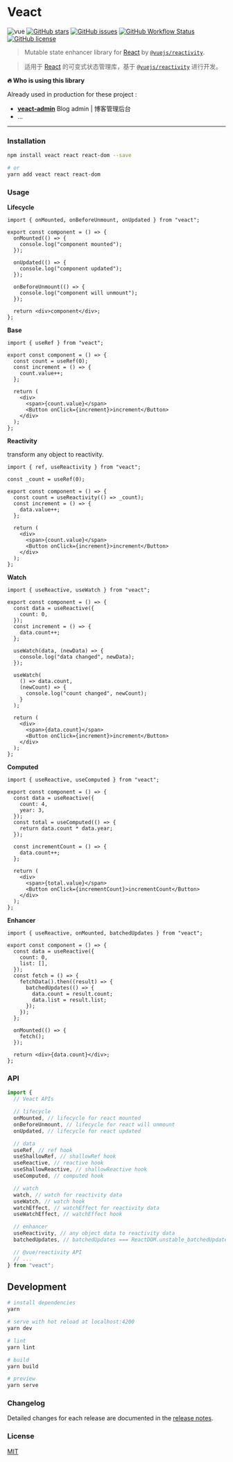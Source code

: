 # Veact

![vue](https://img.shields.io/badge/MADE%20WITH-VEACT-42a97a?style=for-the-badge&labelColor=35495d)
[![GitHub stars](https://img.shields.io/github/stars/veactjs/veact.svg?style=for-the-badge)](https://github.com/veactjs/veact/stargazers)
[![GitHub issues](https://img.shields.io/github/issues-raw/veactjs/veact.svg?style=for-the-badge)](https://github.com/veactjs/veact/issues)
[![GitHub Workflow Status](https://img.shields.io/github/workflow/status/veactjs/veact/Deploy?label=deploy&style=for-the-badge)](https://github.com/veactjs/veact/actions?query=workflow:%22Deploy%22)
[![GitHub license](https://img.shields.io/github/license/veactjs/veact.svg?style=for-the-badge)](https://github.com/veactjs/veact/blob/master/LICENSE)

> Mutable state enhancer library for [React](https://github.com/facebook/react) by [`@vuejs/reactivity`](https://github.com/vuejs/vue-next).

> 适用于 [React](https://github.com/facebook/react) 的可变式状态管理库，基于 [`@vuejs/reactivity`](https://github.com/vuejs/vue-next) 进行开发。

**🔥 Who is using this library**

Already used in production for these project :

- **[veact-admin](https://github.com/surmon-china/veact-admin)** Blog admin | 博客管理后台
- ...

---

### Installation

```bash
npm install veact react react-dom --save

# or
yarn add veact react react-dom
```

### Usage

**Lifecycle**

```tsx
import { onMounted, onBeforeUnmount, onUpdated } from "veact";

export const component = () => {
  onMounted(() => {
    console.log("component mounted");
  });

  onUpdated(() => {
    console.log("component updated");
  });

  onBeforeUnmount(() => {
    console.log("component will unmount");
  });

  return <div>component</div>;
};
```

**Base**

```tsx
import { useRef } from "veact";

export const component = () => {
  const count = useRef(0);
  const increment = () => {
    count.value++;
  };

  return (
    <div>
      <span>{count.value}</span>
      <Button onClick={increment}>increment</Button>
    </div>
  );
};
```

**Reactivity**

transform any object to reactivity.

```tsx
import { ref, useReactivity } from "veact";

const _count = useRef(0);

export const component = () => {
  const count = useReactivity(() => _count);
  const increment = () => {
    data.value++;
  };

  return (
    <div>
      <span>{count.value}</span>
      <Button onClick={increment}>increment</Button>
    </div>
  );
};
```

**Watch**

```tsx
import { useReactive, useWatch } from "veact";

export const component = () => {
  const data = useReactive({
    count: 0,
  });
  const increment = () => {
    data.count++;
  };

  useWatch(data, (newData) => {
    console.log("data changed", newData);
  });

  useWatch(
    () => data.count,
    (newCount) => {
      console.log("count changed", newCount);
    }
  );

  return (
    <div>
      <span>{data.count}</span>
      <Button onClick={increment}>increment</Button>
    </div>
  );
};
```

**Computed**

```tsx
import { useReactive, useComputed } from "veact";

export const component = () => {
  const data = useReactive({
    count: 4,
    year: 3,
  });
  const total = useComputed(() => {
    return data.count * data.year;
  });

  const incrementCount = () => {
    data.count++;
  };

  return (
    <div>
      <span>{total.value}</span>
      <Button onClick={incrementCount}>incrementCount</Button>
    </div>
  );
};
```

**Enhancer**

```tsx
import { useReactive, onMounted, batchedUpdates } from "veact";

export const component = () => {
  const data = useReactive({
    count: 0,
    list: [],
  });
  const fetch = () => {
    fetchData().then((result) => {
      batchedUpdates(() => {
        data.count = result.count;
        data.list = result.list;
      });
    });
  };

  onMounted(() => {
    fetch();
  });

  return <div>{data.count}</div>;
};
```

### API

```ts
import {
  // Veact APIs

  // lifecycle
  onMounted, // lifecycle for react mounted
  onBeforeUnmount, // lifecycle for react will unmount
  onUpdated, // lifecycle for react updated

  // data
  useRef, // ref hook
  useShallowRef, // shallowRef hook
  useReactive, // reactive hook
  useShallowReactive, // shallowReactive hook
  useComputed, // computed hook

  // watch
  watch, // watch for reactivity data
  useWatch, // watch hook
  watchEffect, // watchEffect for reactivity data
  useWatchEffect, // watchEffect hook

  // enhancer
  useReactivity, // any object data to reactivity data
  batchedUpdates, // batchedUpdates === ReactDOM.unstable_batchedUpdates

  // @vue/reactivity API
  // ...
} from "veact";
```

## Development

```bash
# install dependencies
yarn

# serve with hot reload at localhost:4200
yarn dev

# lint
yarn lint

# build
yarn build

# preview
yarn serve
```

### Changelog

Detailed changes for each release are documented in the [release notes](https://github.com/veactjs/veact/blob/master/CHANGELOG.md).

### License

[MIT](https://github.com/veactjs/veact/blob/master/LICENSE)
